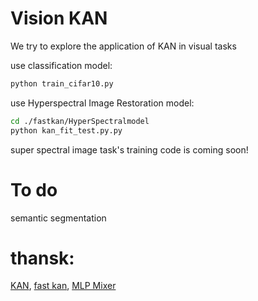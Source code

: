 # Vision KAN
We try to explore the application of KAN in visual tasks



use classification model:
```bash
python train_cifar10.py
```

use Hyperspectral Image Restoration model:
```bash
cd ./fastkan/HyperSpectralmodel
python kan_fit_test.py.py
```
super spectral image task's training code is coming soon!

# To do

semantic segmentation

# thansk:
[KAN](https://github.com/KindXiaoming/pykan),
[fast kan](https://github.com/ZiyaoLi/fast-kan),
[MLP Mixer](https://github.com/lucidrains/mlp-mixer-pytorch)
